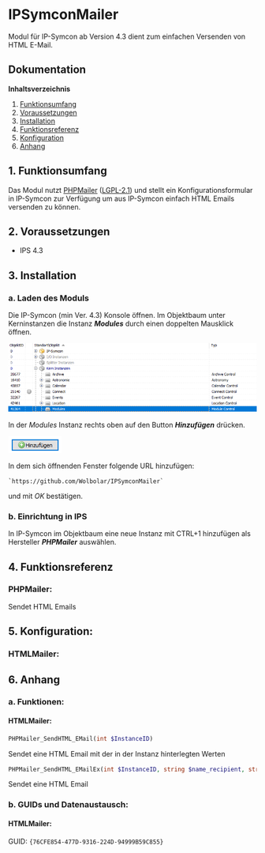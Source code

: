 # IPSymconMailer

Modul für IP-Symcon ab Version 4.3 dient zum einfachen Versenden von HTML E-Mail.

## Dokumentation

**Inhaltsverzeichnis**

1. [Funktionsumfang](#1-funktionsumfang)  
2. [Voraussetzungen](#2-voraussetzungen)  
3. [Installation](#3-installation)  
4. [Funktionsreferenz](#4-funktionsreferenz)
5. [Konfiguration](#5-konfiguartion)  
6. [Anhang](#6-anhang)  

## 1. Funktionsumfang

Das Modul nutzt [PHPMailer](https://github.com/PHPMailer/PHPMailer "PHPMailer") ([LGPL-2.1](https://github.com/PHPMailer/PHPMailer/blob/master/LICENSE "LGPL-2.1")) und stellt ein Konfigurationsformular in IP-Symcon zur Verfügung um aus IP-Symcon einfach HTML Emails versenden zu können. 

## 2. Voraussetzungen

 - IPS 4.3

## 3. Installation

### a. Laden des Moduls

Die IP-Symcon (min Ver. 4.3) Konsole öffnen. Im Objektbaum unter Kerninstanzen die Instanz __*Modules*__ durch einen doppelten Mausklick öffnen.

![Modules](docs/Modules.png?raw=true "Modules")

In der _Modules_ Instanz rechts oben auf den Button __*Hinzufügen*__ drücken.

![Modules](docs/Hinzufuegen.png?raw=true "Hinzufügen")
 
In dem sich öffnenden Fenster folgende URL hinzufügen:

	
    `https://github.com/Wolbolar/IPSymconMailer`  
    
und mit _OK_ bestätigen. 

	
### b. Einrichtung in IPS

In IP-Symcon im Objektbaum eine neue Instanz mit CTRL+1 hinzufügen als Hersteller __*PHPMailer*__ auswählen.


## 4. Funktionsreferenz

### PHPMailer:

Sendet HTML Emails


## 5. Konfiguration:

### HTMLMailer:



## 6. Anhang

###  a. Funktionen:

#### HTMLMailer:

```php
PHPMailer_SendHTML_EMail(int $InstanceID)
```
Sendet eine HTML Email mit der in der Instanz hinterlegten Werten

```php
PHPMailer_SendHTML_EMailEx(int $InstanceID, string $name_recipient, string $adress_recipient, string $subject, string $body, string $altbody)
```
Sendet eine HTML Email


###  b. GUIDs und Datenaustausch:

#### HTMLMailer:

GUID: `{76CFE854-477D-9316-224D-94999B59C855}` 


